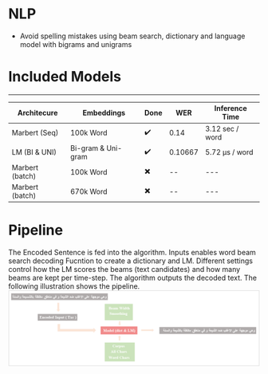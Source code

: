 # NLP

* Avoid spelling mistakes using beam search, dictionary and language model with bigrams and unigrams

# Included Models

------------------------------


Architecure | Embeddings | Done | WER | Inference Time
------------ | ------------- |----------|-------|--------|
Marbert (Seq) | 100k Word| :heavy_check_mark: | 0.14 | 3.12 sec / word
LM (BI & UNI) | Bi-gram & Uni-gram| :heavy_check_mark: | 0.10667 | 5.72 µs / word 
Marbert (batch) | 100k Word| :heavy_multiplication_x: | -- | ---
Marbert (batch) | 670k Word| :heavy_multiplication_x: | -- | ---


# Pipeline
The Encoded Sentence is fed into the algorithm. Inputs enables word beam search decoding Fucntion to create a dictionary and LM. Different settings control how the LM scores the beams (text candidates) and how many beams are kept per time-step. The algorithm outputs the decoded text. The following illustration shows the pipeline. <br/>
![Pipeline](pipeline/xx.PNG)



